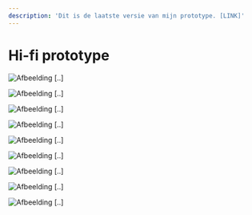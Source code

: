 ```yaml
---
description: 'Dit is de laatste versie van mijn prototype. [LINK]'
---
```


# Hi-fi prototype

![Afbeelding \[..\]](../.gitbook/assets/1.-leaderboard.png)

![Afbeelding \[..\]](../.gitbook/assets/2.-statistieken.png)

![Afbeelding \[..\]](../.gitbook/assets/3.-challenges.png)

![Afbeelding \[..\]](../.gitbook/assets/4.1-new-challenge.png)

![Afbeelding \[..\]](../.gitbook/assets/5.-choose-colleague.png)

![Afbeelding \[..\]](../.gitbook/assets/6.1-start-challenge.png)

![Afbeelding \[..\]](../.gitbook/assets/7.-challenges-+-new.png)

![Afbeelding \[..\]](../.gitbook/assets/9.-detail-scherm-challenge-hyungsik.png)

![Afbeelding \[..\]](../.gitbook/assets/9.-detail-scherm-challenge-stormie.png)



